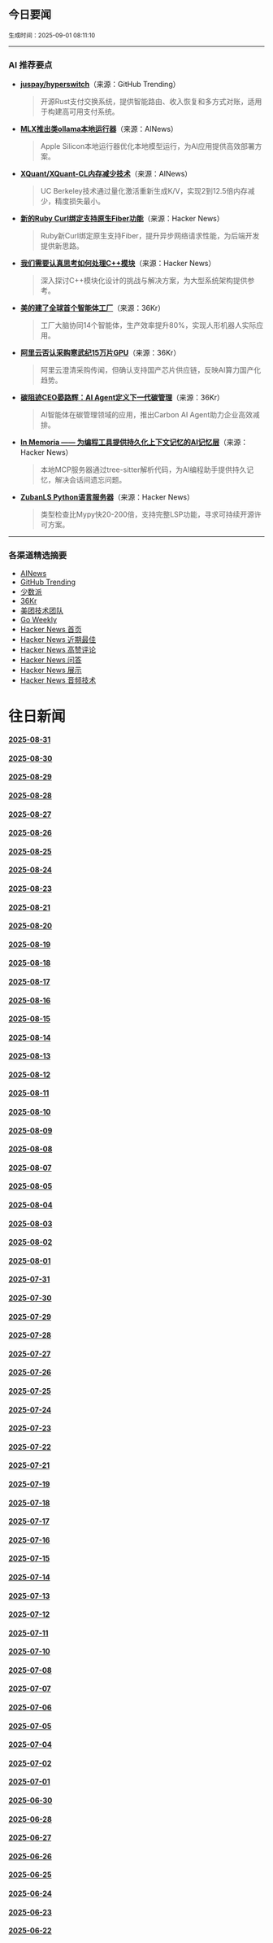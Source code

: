 ## 今日要闻

<sub> 生成时间：2025-09-01 08:11:10</sub>


---

### AI 推荐要点

- **[juspay/hyperswitch](https://github.com/juspay/hyperswitch)**（来源：GitHub Trending）  
  > 开源Rust支付交换系统，提供智能路由、收入恢复和多方式对账，适用于构建高可用支付系统。

- **[MLX推出类ollama本地运行器](https://twitter.com/tom_doerr/status/1961309536406392877)**（来源：AINews）  
  > Apple Silicon本地运行器优化本地模型运行，为AI应用提供高效部署方案。

- **[XQuant/XQuant-CL内存减少技术](https://twitter.com/TheTuringPost/status/1961475078753063322)**（来源：AINews）  
  > UC Berkeley技术通过量化激活重新生成K/V，实现2到12.5倍内存减少，精度损失最小。

- **[新的Ruby Curl绑定支持原生Fiber功能](https://news.ycombinator.com/item?id=45086276)**（来源：Hacker News）  
  > Ruby新Curl绑定原生支持Fiber，提升异步网络请求性能，为后端开发提供新思路。

- **[我们需要认真思考如何处理C++模块](https://news.ycombinator.com/item?id=45086210)**（来源：Hacker News）  
  > 深入探讨C++模块化设计的挑战与解决方案，为大型系统架构提供参考。

- **[美的建了全球首个智能体工厂](https://36kr.com/p/3443892636177796)**（来源：36Kr）  
  > 工厂大脑协同14个智能体，生产效率提升80%，实现人形机器人实际应用。

- **[阿里云否认采购寒武纪15万片GPU](https://36kr.com/newsflashes/3447381493012100)**（来源：36Kr）  
  > 阿里云澄清采购传闻，但确认支持国产芯片供应链，反映AI算力国产化趋势。

- **[碳阻迹CEO晏路辉：AI Agent定义下一代碳管理](https://36kr.com/p/3443153509488259)**（来源：36Kr）  
  > AI智能体在碳管理领域的应用，推出Carbon AI Agent助力企业高效减排。

- **[In Memoria —— 为编程工具提供持久化上下文记忆的AI记忆层](https://news.ycombinator.com/item?id=45085417)**（来源：Hacker News）  
  > 本地MCP服务器通过tree-sitter解析代码，为AI编程助手提供持久记忆，解决会话间遗忘问题。

- **[ZubanLS Python语言服务器](https://news.ycombinator.com/item?id=45086249)**（来源：Hacker News）  
  > 类型检查比Mypy快20-200倍，支持完整LSP功能，寻求可持续开源许可方案。

---

### 各渠道精选摘要
- [AINews](./2025-09-01/ai_news_summary_2025-09-01.md)
- [GitHub Trending](./2025-09-01/github_trending_2025-09-01.md)
- [少数派](./2025-09-01/shaoshupai_2025-09-01.md)
- [36Kr](./2025-09-01/36kr_summary_2025-09-01.md)
- [美团技术团队](./2025-09-01/meituan_2025-09-01.md)
- [Go Weekly](./2025-09-01/go_weekly_2025-09-01.md)
- [Hacker News 首页](./2025-09-01/hacker_news_frontpage_2025-09-01.md)
- [Hacker News 近期最佳](./2025-09-01/hacker_news_best_2025-09-01.md)
- [Hacker News 高赞评论](./2025-09-01/hacker_news_top_comments_2025-09-01.md)
- [Hacker News 问答](./2025-09-01/hacker_news_ask_2025-09-01.md)
- [Hacker News 展示](./2025-09-01/hacker_news_show_2025-09-01.md)
- [Hacker News 音频技术](./2025-09-01/hacker_news_audio_tech_2025-09-01.md)

# 往日新闻

#### [2025-08-31](./2025-08-31/newsletter.md)

#### [2025-08-30](./2025-08-30/newsletter.md)

#### [2025-08-29](./2025-08-29/newsletter.md)

#### [2025-08-28](./2025-08-28/newsletter.md)

#### [2025-08-27](./2025-08-27/newsletter.md)

#### [2025-08-26](./2025-08-26/newsletter.md)

#### [2025-08-25](./2025-08-25/newsletter.md)

#### [2025-08-24](./2025-08-24/newsletter.md)

#### [2025-08-23](./2025-08-23/newsletter.md)

#### [2025-08-21](./2025-08-21/newsletter.md)

#### [2025-08-20](./2025-08-20/newsletter.md)

#### [2025-08-19](./2025-08-19/newsletter.md)

#### [2025-08-18](./2025-08-18/newsletter.md)

#### [2025-08-17](./2025-08-17/newsletter.md)

#### [2025-08-16](./2025-08-16/newsletter.md)

#### [2025-08-15](./2025-08-15/newsletter.md)

#### [2025-08-14](./2025-08-14/newsletter.md)

#### [2025-08-13](./2025-08-13/newsletter.md)

#### [2025-08-12](./2025-08-12/newsletter.md)

#### [2025-08-11](./2025-08-11/newsletter.md)

#### [2025-08-10](./2025-08-10/newsletter.md)

#### [2025-08-09](./2025-08-09/newsletter.md)

#### [2025-08-08](./2025-08-08/newsletter.md)

#### [2025-08-07](./2025-08-07/newsletter.md)

#### [2025-08-05](./2025-08-05/newsletter.md)

#### [2025-08-04](./2025-08-04/newsletter.md)

#### [2025-08-03](./2025-08-03/newsletter.md)

#### [2025-08-02](./2025-08-02/newsletter.md)

#### [2025-08-01](./2025-08-01/newsletter.md)

#### [2025-07-31](./2025-07-31/newsletter.md)

#### [2025-07-30](./2025-07-30/newsletter.md)

#### [2025-07-29](./2025-07-29/newsletter.md)

#### [2025-07-28](./2025-07-28/newsletter.md)

#### [2025-07-27](./2025-07-27/newsletter.md)

#### [2025-07-26](./2025-07-26/newsletter.md)

#### [2025-07-25](./2025-07-25/newsletter.md)

#### [2025-07-24](./2025-07-24/newsletter.md)

#### [2025-07-23](./2025-07-23/newsletter.md)

#### [2025-07-22](./2025-07-22/newsletter.md)

#### [2025-07-21](./2025-07-21/newsletter.md)

#### [2025-07-19](./2025-07-19/newsletter.md)

#### [2025-07-18](./2025-07-18/newsletter.md)

#### [2025-07-17](./2025-07-17/newsletter.md)

#### [2025-07-16](./2025-07-16/newsletter.md)

#### [2025-07-15](./2025-07-15/newsletter.md)

#### [2025-07-14](./2025-07-14/newsletter.md)

#### [2025-07-13](./2025-07-13/newsletter.md)

#### [2025-07-12](./2025-07-12/newsletter.md)

#### [2025-07-11](./2025-07-11/newsletter.md)

#### [2025-07-10](./2025-07-10/newsletter.md)

#### [2025-07-08](./2025-07-08/newsletter.md)

#### [2025-07-07](./2025-07-07/newsletter.md)

#### [2025-07-06](./2025-07-06/newsletter.md)

#### [2025-07-05](./2025-07-05/newsletter.md)

#### [2025-07-04](./2025-07-04/newsletter.md)

#### [2025-07-02](./2025-07-02/newsletter.md)

#### [2025-07-01](./2025-07-01/newsletter.md)

#### [2025-06-30](./2025-06-30/newsletter.md)

#### [2025-06-28](./2025-06-28/newsletter.md)

#### [2025-06-27](./2025-06-27/newsletter.md)

#### [2025-06-26](./2025-06-26/newsletter.md)

#### [2025-06-25](./2025-06-25/newsletter.md)

#### [2025-06-24](./2025-06-24/newsletter.md)

#### [2025-06-23](./2025-06-23/newsletter.md)

#### [2025-06-22](./2025-06-22/newsletter.md)

